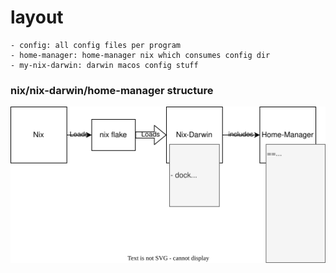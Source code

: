 # layout
```
- config: all config files per program
- home-manager: home-manager nix which consumes config dir
- my-nix-darwin: darwin macos config stuff

```




### nix/nix-darwin/home-manager structure

![nixStructureDiagram](docs/structure.drawio.svg)